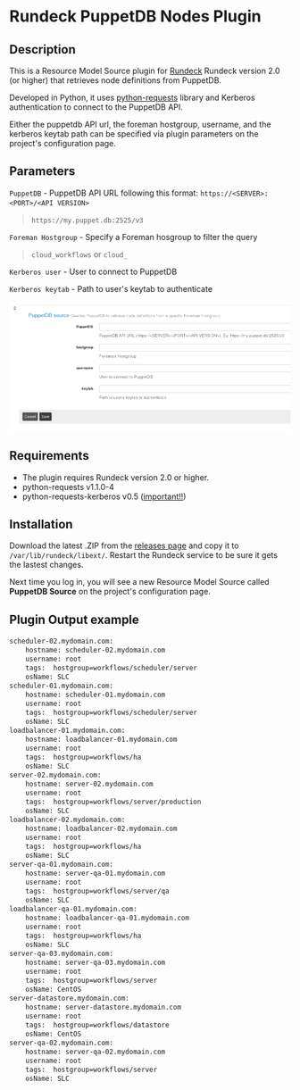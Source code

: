 Rundeck PuppetDB Nodes Plugin
=============================================

Description
-----------
This is a Resource Model Source plugin for [Rundeck][] Rundeck version 2.0 (or higher) that retrieves node definitions
from PuppetDB. 

Developed in Python, it uses [python-requests][] library and Kerberos authentication to connect to the PuppetDB API.

[RunDeck]: http://rundeck.org
[python-requests]: http://docs.python-requests.org/en/latest/

Either the puppetdb API url, the foreman hostgroup, username, and the kerberos keytab path can be specified via plugin parameters on the project's configuration page.

Parameters
----------
`PuppetDB` - PuppetDB API URL following this format: `https://<SERVER>:<PORT>/<API VERSION>` 

 > `https://my.puppet.db:2525/v3`

`Foreman Hostgroup` - Specify a Foreman hosgroup to filter the query

 > `cloud_workflows` or `cloud_`

`Kerberos user` - User to connect to PuppetDB

`Kerberos keytab` - Path to user's keytab to authenticate

![alt tag](images/config.png)

Requirements
------------
* The plugin requires Rundeck version 2.0 or higher.
* python-requests v1.1.0-4
* python-requests-kerberos v0.5 ([important!!](https://bugzilla.redhat.com/show_bug.cgi?id=1169296))

Installation
------------
Download the latest .ZIP from the [releases page](https://github.com/cernops/rundeck-puppetdb-nodes/releases) and copy it to `/var/lib/rundeck/libext/`. Restart the Rundeck service to be sure it gets the lastest changes.

Next time you log in, you will see a new Resource Model Source called **PuppetDB Source** on the project's configuration page.

Plugin Output example
---------------------
```
scheduler-02.mydomain.com:
    hostname: scheduler-02.mydomain.com
    username: root
    tags:  hostgroup=workflows/scheduler/server
    osName: SLC
scheduler-01.mydomain.com:
    hostname: scheduler-01.mydomain.com
    username: root
    tags:  hostgroup=workflows/scheduler/server
    osName: SLC
loadbalancer-01.mydomain.com:
    hostname: loadbalancer-01.mydomain.com
    username: root
    tags:  hostgroup=workflows/ha
    osName: SLC
server-02.mydomain.com:
    hostname: server-02.mydomain.com
    username: root
    tags:  hostgroup=workflows/server/production
    osName: SLC
loadbalancer-02.mydomain.com:
    hostname: loadbalancer-02.mydomain.com
    username: root
    tags:  hostgroup=workflows/ha
    osName: SLC
server-qa-01.mydomain.com:
    hostname: server-qa-01.mydomain.com
    username: root
    tags:  hostgroup=workflows/server/qa
    osName: SLC
loadbalancer-qa-01.mydomain.com:
    hostname: loadbalancer-qa-01.mydomain.com
    username: root
    tags:  hostgroup=workflows/ha
    osName: SLC
server-qa-03.mydomain.com:
    hostname: server-qa-03.mydomain.com
    username: root
    tags:  hostgroup=workflows/server
    osName: CentOS
server-datastore.mydomain.com:
    hostname: server-datastore.mydomain.com
    username: root
    tags:  hostgroup=workflows/datastore
    osName: CentOS
server-qa-02.mydomain.com:
    hostname: server-qa-02.mydomain.com
    username: root
    tags:  hostgroup=workflows/server
    osName: SLC
```
